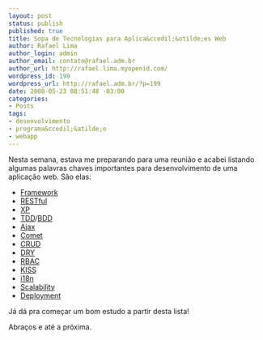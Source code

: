```yaml
--- 
layout: post
status: publish
published: true
title: Sopa de Tecnologias para Aplica&ccedil;&otilde;es Web
author: Rafael Lima
author_login: admin
author_email: contato@rafael.adm.br
author_url: http://rafael.lima.myopenid.com/
wordpress_id: 199
wordpress_url: http://rafael.adm.br/?p=199
date: 2008-05-23 08:51:48 -03:00
categories: 
- Posts
tags: 
- desenvolvimento
- programa&ccedil;&atilde;o
- webapp
---
```

Nesta semana, estava me preparando para uma reuni&atilde;o e acabei listando algumas palavras chaves importantes para desenvolvimento de uma aplica&ccedil;&atilde;o web. S&atilde;o elas:
<ul>
	<li><a href="http://en.wikipedia.org/wiki/Framework">Framework</a></li>
	<li><a href="http://en.wikipedia.org/wiki/Restful">RESTful</a></li>
	<li><a href="http://en.wikipedia.org/wiki/Extreme_Programming">XP</a></li>
	<li><a href="http://en.wikipedia.org/wiki/Test-driven_development">TDD</a>/<a href="http://en.wikipedia.org/wiki/Behavior_driven_development">BDD</a></li>
	<li><a href="http://en.wikipedia.org/wiki/Ajax_(programming)">Ajax</a></li>
	<li><a href="http://en.wikipedia.org/wiki/Comet_(programming)">Comet</a></li>
	<li><a href="http://en.wikipedia.org/wiki/Create%2C_read%2C_update_and_delete">CRUD</a></li>
	<li><a href="http://en.wikipedia.org/wiki/Don%27t_repeat_yourself">DRY</a></li>
	<li><a href="http://en.wikipedia.org/wiki/RBAC">RBAC</a></li>
	<li><a href="http://en.wikipedia.org/wiki/KISS_principle">KISS</a></li>
	<li><a href="http://en.wikipedia.org/wiki/I18n">i18n</a></li>
	<li><a href="http://en.wikipedia.org/wiki/Scalability">Scalability</a></li>
	<li><a href="http://en.wikipedia.org/wiki/Software_deployment">Deployment</a></li>
</ul>
J&aacute; d&aacute; pra come&ccedil;ar um bom estudo a partir desta lista!

Abra&ccedil;os e at&eacute; a pr&oacute;xima.
